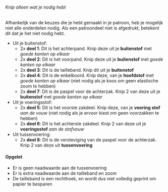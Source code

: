 <Tip>

###### Knip alleen wat je nodig hebt

Afhankelijk van de keuzes die je hebt gemaakt in je patroon, heb je mogelijk niet alle onderdelen nodig.
Als een patroondeel niet is afgedrukt, betekent dit dat je het niet nodig hebt.

</Tip>

-   Uit je buitenstof:
    -   2x **deel 1**: Dit is het achterpand. Knip deze uit je **buitenstof** met *goede kanten op elkaar*
    -   2x **deel 2**: Dit is het voorpand. Knip deze uit je **buitenstof** met *goede kanten op elkaar*
    -   2x **deel 3**: Dit is de tailleband. Knip dit uit je **buitenstof**
    -   2x **deel 4**: Dit is de enkelboord. Knip deze, van je **hoofdstof** met *goede kanten op elkaar* (niet nodig als je koos om geen elastische zoom te hebben)
    -   2x **deel 7**: Dit is de paspel voor de achterzak. Knip 2 van deze uit je **buitenstof** met *goede kanten op elkaar*
-   Uit je voeringsstof:
    -   2x **deel 5**: Dit is het voorste zakdeel. Knip deze, van je **voering stof** *aan de vouw* (niet nodig als je ervoor kiest om geen voorzakken te hebben)
    -   2x **deel 6**: Dit is het achterste zakdeel. Knip 2 van deze uit je **voeringsstof** *aan de stofvouw*
-   Uit tussenvoering:
    -   2x **deel 8**: Dit is de versteviging van de paspel voor de achterzak. Knip 2 van deze uit **tussenvoering**

<Warning>

#### Opgelet

-   Er is geen naadwaarde aan de tussenvoering
-   Er is extra naadwaarde aan de tailleband en zoom
-   De tailleband is een rechthoek, en wordt dus niet volledig geprint om papier te besparen

</Warning>
